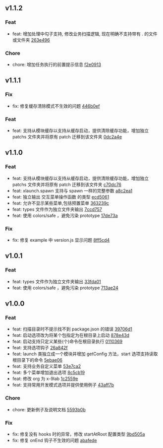 ## v1.1.2

### Feat
- feat: 增加处理中勾子支持, 修改业务扫描逻辑, 现在明确不支持带有 . 的文件或文件夹 [263e496](https://github.com/x-9lab/launch/commit/263e496a35ebd22180bf61b0fa0284678c12167f)

### Chore
- chore: 增加任务执行的前置提示信息 [f2e0913](https://github.com/x-9lab/launch/commit/f2e0913edf661c47c31c334f465e83269b3cb2b0)

## v1.1.1

### Fix
- fix: 修复缓存清除模式不生效的问题 [446b0ef](https://github.com/x-9lab/launch/commit/446b0efa70a99b3e523e3228cdd99382f274a348)

### Feat
- feat: 支持从模块缓存以支持从缓存启动，提供清除缓存功能，增加独立 patchs 文件夹并将原有 patch 迁移到该文件夹 [0dc2a4e](https://github.com/x-9lab/launch/commit/0dc2a4efec7ea23ab7398bbbf1eaee75f3f0753b)

## v1.1.0

### Feat
- feat: 支持从模块缓存以支持从缓存启动，提供清除缓存功能，增加独立 patchs 文件夹并将原有 patch 迁移到该文件夹 [c70dc76](https://github.com/x-9lab/launch/commit/c70dc76fcda6a5096d7b9b1d36b6c291c79d8b3e)
- feat: xlaunch.spawn 支持与 spawn 一样的完整参数 [a8c2ea1](https://github.com/x-9lab/launch/commit/a8c2ea150d6d31e00938458d15bd7afbb474bac6)
- feat: 独立输出 交互菜单操作函数 的类型 [ecd5061](https://github.com/x-9lab/launch/commit/ecd50613e31499eee06468c36d10e4c178e17749)
- feat: 允许不显示某些菜单,包括预置菜单 [363239c](https://github.com/x-9lab/launch/commit/363239c4137fa14b431c105d5a915fd52d6a5a5e)
- feat: types 文件作为独立文件夹输出 [7ccd757](https://github.com/x-9lab/launch/commit/7ccd7571233a8ef10d7902fada1b6fda2fbcbbe0)
- feat: 使用 colors/safe ，避免污染 prototype [17de73a](https://github.com/x-9lab/launch/commit/17de73ab44611d107f4d8d493012f3bab7518d1f)

### Fix
- fix: 修复 example 中 version.js 显示问题 [8ff5cd4](https://github.com/x-9lab/launch/commit/8ff5cd4d43bd07081a2b67ef75adf600630afb7d)

## v1.0.1

### Feat
- feat: types 文件作为独立文件夹输出 [33fda01](https://github.com/x-9lab/launch/commit/33fda01fa6648f8bd885a741bd68de383dfdd6c6)
- feat: 使用 colors/safe ，避免污染 prototype [713ae24](https://github.com/x-9lab/launch/commit/713ae24394cc5a8adeafab9ba6d4b15fa594e28d)

## v1.0.0

### Feat
- feat: 扫描目录时不提示找不到 package.json 的错误 [39706d1](https://github.com/x-9lab/launch/commit/39706d154135eb99ef3ab155b3fe02d63ed71480)
- feat: 启动选项改为将某个包指定为在根目录上启动 [878e43d](https://github.com/x-9lab/launch/commit/878e43dd3a605a10ad65c78a9f36a46c49e54b9a)
- feat: 启动支持只定义某些(个)命令在根目录执行 [0110369](https://github.com/x-9lab/launch/commit/01103695e89316aaf3abfb18da72423c912b314f)
- feat: 支持选项钩子 [26a842f](https://github.com/x-9lab/launch/commit/26a842f8f90ed4a65328a2d6a7dbf19025b9c35b)
- feat: launch 类独立成一个模块并增加 getConfig 方法，start 选项支持读取根目录下的命令 [5ebae06](https://github.com/x-9lab/launch/commit/5ebae06716a5460d35d58fb2a79817c35bc4abbc)
- feat: 支持业务自定义菜单 [53e7ca2](https://github.com/x-9lab/launch/commit/53e7ca268e56dec47dbb131d382898fff416c127)
- feat: 多个菜单增加退出选项 [8c5cb19](https://github.com/x-9lab/launch/commit/8c5cb198dae97963cff0e2e8221a0ff8d7fa30a2)
- feat: 修改 org 为 x-9lab [1c2559e](https://github.com/x-9lab/launch/commit/1c2559ec8e6a50aca83166d31c5f3d1290d78ca9)
- feat: 支持常用开发模式选项并提供使用例子 [43aff7b](https://github.com/x-9lab/launch/commit/43aff7bb72230240d087b3b17130ee7325f877c9)

### Chore
- chore: 更新例子及说明文档 [5593b0b](https://github.com/x-9lab/launch/commit/5593b0b2fd7cc308370b0648d089dedcbf9f3410)

### Fix
- fix: 修复没有 hooks 时的异常，修改 startAtRoot 配置类型 [9bd505a](https://github.com/x-9lab/launch/commit/9bd505a25bed393e56234e225dd1044ea06f01bd)
- fix: 修复 onEnd 钩子不生效的问题 [abafede](https://github.com/x-9lab/launch/commit/abafedecd8ea79c730ac4206c024e174450360eb)

